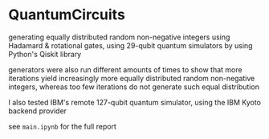 # QuantumCircuits

generating equally distributed random non-negative integers using Hadamard &amp; rotational gates, using 29-qubit quantum simulators by using Python's Qiskit library

generators were also run different amounts of times to show that more iterations yield increasingly more equally distributed random non-negative integers, whereas too few iterations do not generate such equal distribution

I also tested IBM's remote 127-qubit quantum simulator, using the IBM Kyoto backend provider

see `main.ipynb` for the full report
